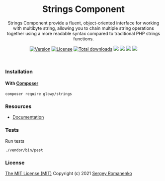<h1 align="center">Strings Component</h1>
<p align="center">
Strings Component provide a fluent, object-oriented interface for working with multibyte string, allowing you to chain multiple string operations together using a more readable syntax compared to traditional PHP strings functions.
</p>

<p align="center">
<a href="https://github.com/glowyphp/strings/releases"><img alt="Version" src="https://img.shields.io/github/release/glowyphp/strings.svg?label=version&color=green"></a> <a href="https://github.com/glowyphp/strings"><img src="https://img.shields.io/badge/license-MIT-blue.svg?color=green" alt="License"></a> <a href="https://packagist.org/packages/glowyphp/strings"><img src="https://poser.pugx.org/glowyphp/strings/downloads" alt="Total downloads"></a> <img src="https://github.com/glowyphp/strings/workflows/Static%20Analysis/badge.svg?branch=dev"> <img src="https://github.com/glowyphp/strings/workflows/Tests/badge.svg">
  <a href="https://app.codacy.com/gh/glowyphp/strings?utm_source=github.com&utm_medium=referral&utm_content=glowy/strings&utm_campaign=Badge_Grade_Dashboard"><img src="https://api.codacy.com/project/badge/Grade/72b4dc84c20145e1b77dc0004a3c8e3d"></a> <a href="https://codeclimate.com/github/glowyphp/strings/maintainability"><img src="https://api.codeclimate.com/v1/badges/b1e18970e78af3a48a0d/maintainability"/></a>
</p>

<br>

### Installation

#### With [Composer](https://getcomposer.org)

```
composer require glowy/strings
```

### Resources
* [Documentation](https://atomastic.com/components/strings)

### Tests

Run tests

```
./vendor/bin/pest
```

### License
[The MIT License (MIT)](https://github.com/glowyphp/strings/blob/master/LICENSE)
Copyright (c) 2021 [Sergey Romanenko](https://github.com/Awilum)
